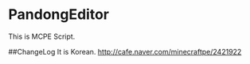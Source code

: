 # PandongEditor
This is MCPE Script.

##ChangeLog
It is Korean.
http://cafe.naver.com/minecraftpe/2421922
